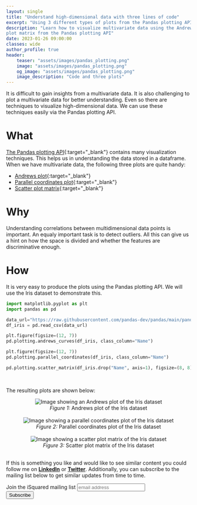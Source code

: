 ```yaml
---
layout: single
title: "Understand high-dimensional data with three lines of code"
excerpt: "Using 3 different types of plots from the Pandas plotting API we can understand any multivariate data"
description: "Learn how to visualize multivariate data using the Andrews plot, Parallel Coordinates and the Scatter 
plot matrix from the Pandas plotting API"
date: 2023-01-26 09:00:00
classes: wide
author_profile: true
header:
    teaser: "assets/images/pandas_plotting.png"
    image: "assets/images/pandas_plotting.png"
    og_image: "assets/images/pandas_plotting.png"
    image_description: "Code and three plots"
---
```


It is difficult to gain insights from a multivariate data. It is also challenging to plot a multivariate data for better understanding.
Even so there are techniques to visualize high-dimensional data. We can use these techniques easily via the Pandas plotting API.

# What
[The Pandas plotting API](https://pandas.pydata.org/pandas-docs/stable/reference/plotting.html){:target="_blank"} contains many visualization techniques.
This helps us in understanding the data stored in a dataframe. When we have multivariate data, the following three plots are quite handy:
- [Andrews plot](https://en.wikipedia.org/wiki/Andrews_plot){:target="_blank"}
- [Parallel coordinates plot](https://en.wikipedia.org/wiki/Parallel_coordinates){:target="_blank"}
- [Scatter plot matrix](https://en.wikipedia.org/wiki/Scatter_plot){:target="_blank"}

# Why
Understanding correlations between multidimensional data points is important. An equaly important task is to detect outliers.
All this can give us a hint on how the space is divided and whether the features are discriminative enough.

# How

It is very easy to produce the plots using the Pandas plotting API. We will use the Iris dataset to demonstrate this.

```python
import matplotlib.pyplot as plt
import pandas as pd

data_url="https://raw.githubusercontent.com/pandas-dev/pandas/main/pandas/tests/io/data/csv/iris.csv"
df_iris = pd.read_csv(data_url)

plt.figure(figsize=(12, 7))
pd.plotting.andrews_curves(df_iris, class_column="Name")

plt.figure(figsize=(12, 7))
pd.plotting.parallel_coordinates(df_iris, class_column="Name")

pd.plotting.scatter_matrix(df_iris.drop("Name", axis=1), figsize=(8, 8), alpha=0.7)
```
<br/>

The resulting plots are shown below:

<center>
    <img data-src="{{ site.url }}{{ site.baseurl }}/assets/images/andrews_plot.png" class="lazyload" alt="Image showing an Andrews plot of the Iris dataset"/>
    <br/>
    <span class="caption text-muted">
        <i>Figure 1:</i> Andrews plot of the Iris dataset
    </span>
</center>
<br/>

<center>
    <img data-src="{{ site.url }}{{ site.baseurl }}/assets/images/par_coord_plot.png" class="lazyload" alt="Image showing a parallel coordinates plot of the Iris dataset"/>
    <br/>
    <span class="caption text-muted">
        <i>Figure 2:</i> Parallel coordinates plot of the Iris dataset
    </span>
</center>
<br/>


<center>
    <img data-src="{{ site.url }}{{ site.baseurl }}/assets/images/scatter_plot.png" class="lazyload" alt="Image showing a scatter plot matrix of the Iris dataset"/>
    <br/>
    <span class="caption text-muted">
        <i>Figure 3:</i> Scatter plot matrix of the Iris dataset
    </span>
</center>
<br/>


If this is something you like and would like to see similar content you could follow me on <a href="https://www.linkedin.com/in/vilievski/" target="_blank" rel="noopener"><b>LinkedIn</b></a>
or <a href="https://twitter.com/VladOsaurus" target="_blank" rel="noopener"><b>Twitter</b></a>. Additionally, you can subscribe to the mailing list below to get similar updates from time to time.


<link href="//cdn-images.mailchimp.com/embedcode/horizontal-slim-10_7.css" rel="stylesheet" type="text/css">
<link href="/assets/css/mailchimp.css">
<div id="mc_embed_signup">
<form action="https://digital.us19.list-manage.com/subscribe/post?u=cb9dbe40387c27177a25de80f&amp;id=08bda6f8e0" method="post" id="mc-embedded-subscribe-form" name="mc-embedded-subscribe-form" class="validate" target="_blank" novalidate>
    <div id="mc_embed_signup_scroll">
	<label for="mce-EMAIL">Join the iSquared mailing list</label>
	<input type="email" value="" name="EMAIL" class="email" id="mce-EMAIL" placeholder="email address" required>
    <!-- real people should not fill this in and expect good things - do not remove this or risk form bot signups-->
    <div style="position: absolute; left: -5000px;" aria-hidden="true"><input type="text" name="b_cb9dbe40387c27177a25de80f_08bda6f8e0" tabindex="-1" value=""></div>
    <div class="clear"><input type="submit" value="Subscribe" name="subscribe" id="mc-embedded-subscribe" class="button"></div>
    </div>
</form>
</div>
<br/>